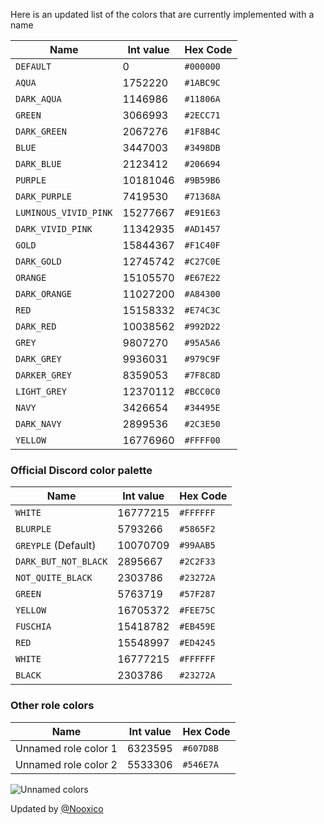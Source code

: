 Here is an updated list of the colors that are currently implemented with a name

Name                             | Int value | Hex Code
---------------------------|-----------|-----------
`DEFAULT`                        | 0              | `#000000`
`AQUA`                            | 1752220   | `#1ABC9C`
`DARK_AQUA`                  | 1146986   | `#11806A`
`GREEN`                           | 3066993   | `#2ECC71`
`DARK_GREEN`                 | 2067276   | `#1F8B4C`
`BLUE`                               | 3447003   | `#3498DB`
`DARK_BLUE`                    | 2123412   | `#206694`
`PURPLE`                           | 10181046  | `#9B59B6`
`DARK_PURPLE`                | 7419530   | `#71368A`
`LUMINOUS_VIVID_PINK` | 15277667  | `#E91E63`
`DARK_VIVID_PINK`          | 11342935  | `#AD1457`
`GOLD`                             | 15844367  | `#F1C40F`
`DARK_GOLD`                  | 12745742  | `#C27C0E`
`ORANGE`                        | 15105570  | `#E67E22`
`DARK_ORANGE`             | 11027200  | `#A84300`
`RED`                               | 15158332  | `#E74C3C`
`DARK_RED`                    | 10038562  | `#992D22`
`GREY`                             | 9807270   | `#95A5A6`
`DARK_GREY`                  | 9936031   | `#979C9F`
`DARKER_GREY`              | 8359053   | `#7F8C8D`
`LIGHT_GREY`                 | 12370112  | `#BCC0C0`
`NAVY`                            | 3426654   | `#34495E`
`DARK_NAVY`                 | 2899536   | `#2C3E50`
`YELLOW`                       | 16776960  | `#FFFF00`

### Official Discord color palette

Name                               | Int value | Hex Code
----------------------------|-----------|-----------
`WHITE`                            | 16777215 | `#FFFFFF`
`BLURPLE`                         | 5793266   | `#5865F2`
`GREYPLE` (Default)          | 10070709 | `#99AAB5`
`DARK_BUT_NOT_BLACK` | 2895667   | `#2C2F33`
`NOT_QUITE_BLACK`        | 2303786   | `#23272A`
`GREEN`                          | 5763719   | `#57F287`
`YELLOW`                         | 16705372  | `#FEE75C`
`FUSCHIA`                        | 15418782  | `#EB459E`
`RED`                            | 15548997  | `#ED4245`
`WHITE`                          | 16777215  | `#FFFFFF`
`BLACK`                          | 2303786   | `#23272A`

### Other role colors

Name                         | Int value | Hex Code
------------------------|-----------|-----------
Unnamed role color 1 | 6323595 | `#607D8B`
Unnamed role color 2 | 5533306 | `#546E7A`

![Unnamed colors](https://user-images.githubusercontent.com/8020752/110257517-97024200-7f9e-11eb-9ff0-9a03fa573de9.png)

                  
Updated by [@Nooxico](https://github.com/Nooxico)
